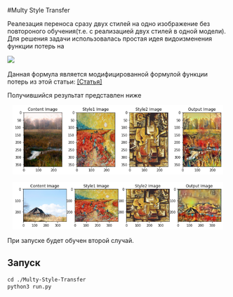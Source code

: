 #Multy Style Transfer


Реалезация переноса сразу двух стилей на одно изображение без повтороного обучения(т.е. с реализацией двух стилей в одной модели). Для решения задачи использовалась простая идея видоизменения функции потерь на 

<img src="https://latex.codecogs.com/svg.latex?\centering&space;\mathcal{L}_{total}=\alpha\mathcal{L}_{content}(input,content)+\beta\mathcal{L}_{style_1}(input,style_1)+\gamma\mathcal{L}_{style_2}(input,style_2)"/>

Данная формула является модифицированной формулой функции потерь из этой статьи: [[Статья]](https://arxiv.org/abs/1508.06576)

Получившийся результат представлен ниже
<p align="center">
    <img src="/results/Unknown-4.png" width="480"\>
</p>

<p align="center">
    <img src="/results/Unknown-5.png" width="480"\>
</p>

При запуске будет обучен второй случай.

## Запуск

```
cd ./Multy-Style-Transfer
python3 run.py
```

